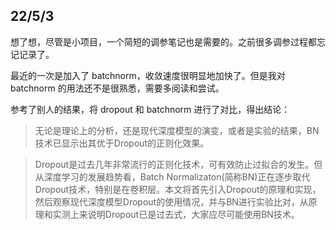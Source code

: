 ## 22/5/3

想了想，尽管是小项目，一个简短的调参笔记也是需要的。之前很多调参过程都忘记记录了。

最近的一次是加入了 batchnorm，收敛速度很明显地加快了。但是我对 batchnorm 的用法还不是很熟悉，需要多阅读和尝试。

参考了别人的结果，将 dropout 和 batchnorm 进行了对比，得出结论：

> 无论是理论上的分析，还是现代深度模型的演变，或者是实验的结果，BN技术已显示出其优于Dropout的正则化效果。

> Dropout是过去几年非常流行的正则化技术，可有效防止过拟合的发生。但从深度学习的发展趋势看，Batch Normalizaton(简称BN)正在逐步取代Dropout技术，特别是在卷积层。本文将首先引入Dropout的原理和实现，然后观察现代深度模型Dropout的使用情况，并与BN进行实验比对，从原理和实测上来说明Dropout已是过去式，大家应尽可能使用BN技术。

